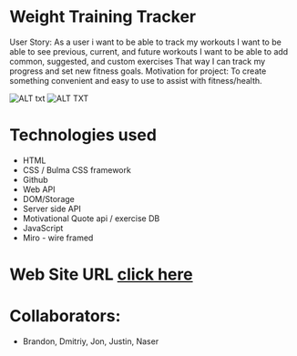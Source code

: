 # Weight Training Tracker

User Story: As a user i want to be able to track my workouts
I want to be able to see previous, current, and future workouts
I want to be able to add common, suggested, and custom exercises
That way I can track my progress and set new fitness goals.
Motivation for project: To create something convenient and easy to use to assist with fitness/health.



![ALT txt](https://i.ibb.co/WFjgwrz/weight-training-tracker-img-1.png)
![ALT TXT](https://i.ibb.co/0tpmHMY/weight-training-tracker-img-2.png)


# Technologies used
* HTML
* CSS / Bulma CSS framework 
* Github
* Web API 
* DOM/Storage 
* Server side API
* Motivational Quote api / exercise DB
* JavaScript
* Miro - wire framed



# Web Site URL [click here](https://dimas082711.github.io/weight-training-tracker/)

# Collaborators:
* Brandon, Dmitriy, Jon, Justin, Naser
